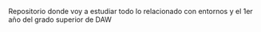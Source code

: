 Repositorio donde voy a estudiar todo lo relacionado con entornos y el 1er año del grado superior de DAW
